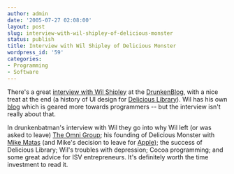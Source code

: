 ```yaml
---
author: admin
date: '2005-07-27 02:08:00'
layout: post
slug: interview-with-wil-shipley-of-delicious-monster
status: publish
title: Interview with Wil Shipley of Delicious Monster
wordpress_id: '59'
categories:
- Programming
- Software
---
```


There's a great [interview with Wil
Shipley](http://www.drunkenblog.com/drunkenblog-archives/000581.html) at
the [DrunkenBlog](http://www.drunkenblog.com), with a nice treat at the
end (a history of UI design for [Delicious
Library](http://www.delicious-monster.com/)). Wil has his own
[blog](http://wilshipley.com/blog/) which is geared more towards
programmers -- but the interview isn't really about that.

In drunkenbatman's interview with Wil they go into why Wil left (or was
asked to leave) [The Omni Group](http://www.omnigroup.com/); his
founding of Delicious Monster with [Mike
Matas](http://www.mikematas.com/blog/) (and Mike's decision to leave for
[Apple](http://www.apple.com)); the success of Delicious Library; Wil's
troubles with depression; Cocoa programming; and some great advice for
ISV entrepreneurs. It's definitely worth the time investment to read it.
